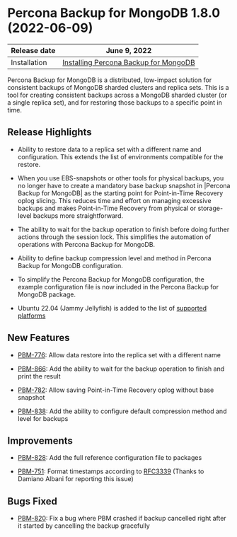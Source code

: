 # Percona Backup for MongoDB 1.8.0 (2022-06-09)

| Release date | June 9, 2022  |
|------------- | ---------------|
| Installation | [Installing Percona Backup for MongoDB](../installation.md) |

Percona Backup for MongoDB is a distributed, low-impact solution for consistent backups of MongoDB
sharded clusters and replica sets. This is a tool for creating consistent backups
across a MongoDB sharded cluster (or a single replica set), and for restoring
those backups to a specific point in time.

## Release Highlights


* Ability to restore data to a replica set with a different name and configuration. This extends the list of environments compatible for the restore.

* When you use EBS-snapshots or other tools for physical backups, you no longer have to create a mandatory base backup snapshot in |Percona Backup for MongoDB| as the starting point for Point-in-Time Recovery oplog slicing. This reduces time and effort on managing excessive backups and makes Point-in-Time Recovery from physical or storage-level backups more straightforward.

* The ability to wait for the backup operation to finish before doing further actions through the session lock. This simplifies the automation of operations with Percona Backup for MongoDB.

* Ability to define backup compression level and method in Percona Backup for MongoDB configuration.

* To simplify the Percona Backup for MongoDB configuration, the example configuration file is now included in the Percona Backup for MongoDB package.

* Ubuntu 22.04 (Jammy Jellyfish) is added to the list of [supported platforms](https://www.percona.com/services/policies/percona-software-support-lifecycle#mongodb)

## New Features

* [PBM-776](https://jira.percona.com/browse/PBM-776): Allow data restore into the replica set with a different name

* [PBM-866](https://jira.percona.com/browse/PBM-866): Add the ability to wait for the backup operation to finish and print the result

* [PBM-782](https://jira.percona.com/browse/PBM-782): Allow saving Point-in-Time Recovery oplog  without base snapshot

* [PBM-838](https://jira.percona.com/browse/PBM-838): Add the ability to configure default compression method and level for backups

## Improvements

* [PBM-828](https://jira.percona.com/browse/PBM-828): Add the full reference configuration file to packages

* [PBM-751](https://jira.percona.com/browse/PBM-751): Format timestamps according to [RFC3339](https://datatracker.ietf.org/doc/html/rfc3339) (Thanks to Damiano Albani for reporting this issue)

## Bugs Fixed

* [PBM-820](https://jira.percona.com/browse/PBM-820): Fix a bug where PBM crashed if backup cancelled right after it started by cancelling the backup gracefully
